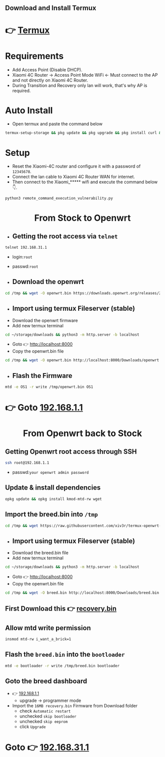 ## Download and Install Termux

# 👉 [Termux](https://github.com/termux/termux-app/releases/download/v0.118.1/termux-app_v0.118.1+github-debug_universal.apk)

# Requirements
- Add Access Point (Disable DHCP).
- Xiaomi 4C Router -> Access Point Mode WiFi <- Must connect to the AP and not directly on Xiaomi 4C Router.
- During Transition and Recovery only lan will work, that's why AP is required.

# Auto Install
- Open termux and paste the command below
```sh
termux-setup-storage && pkg update && pkg upgrade && pkg install curl && curl https://raw.githubusercontent.com/xiv3r/termux-openwrt-invasion/refs/heads/main/openwrt-invasion.sh | sh && cd openwrt-invasion
```

# Setup
- Reset the Xiaomi-4C router and configure it with a password of `12345678`.
- Connect the lan cable to Xiaomi 4C Router WAN for internet.
- Then connect to the Xiaomi_***** wifi and execute the command below 👇. 

```sh
python3 remote_command_execution_vulnerability.py
```
# <h1 align="center"> From Stock to Openwrt </h1>
  
- ## Getting the root access via `telnet`
```sh
telnet 192.168.31.1
```
- login:`root`
- passwd:`root`

- ## Download the openwrt
```sh
cd /tmp && wget -O openwrt.bin https://downloads.openwrt.org/releases/23.05.5/targets/ramips/mt76x8/openwrt-23.05.5-ramips-mt76x8-xiaomi_mi-router-4c-squashfs-sysupgrade.bin
```

- ## Import using termux Fileserver (stable)
- Download the openwrt firmware 
- Add new termux terminal
```sh
cd ~/storage/downloads && python3 -m http.server -b localhost
```
- Goto 👉 [http://localhost:8000](http://localhost:8000/)
-  Copy the openwrt.bin file
```sh
cd /tmp && wget -O openwrt.bin http://localhost:8000/Downloads/openwrt.bin
```

- ## Flash the Firmware
```sh
mtd -e OS1 -r write /tmp/openwrt.bin OS1
```
# 👉 Goto [192.168.1.1](http://192.168.1.1)

# <p align="center"> From Openwrt back to Stock </p>
## Getting Openwrt root access through SSH
```sh
ssh root@192.168.1.1
```
- passwd:`your openwrt admin password`


## Update & install dependencies
```sh
opkg update && opkg install kmod-mtd-rw wget
```
## Import the breed.bin into `/tmp`
```sh
cd /tmp && wget https://raw.githubusercontent.com/xiv3r/termux-openwrt-invasion/refs/heads/main/breed.bin
```

- ## Import using termux Fileserver (stable)
-  Download the breed.bin file
- Add new termux terminal
```sh
cd ~/storage/downloads && python3 -m http.server -b localhost
```
- Goto 👉 [http://localhost:8000](http://localhost:8000/)
-  Copy the openwrt.bin file
```sh
cd /tmp && wget -O breed.bin http://localhost:8000/Downloads/breed.bin
```

## First Download this 👉 [recovery.bin](https://raw.githubusercontent.com/xiv3r/termux-openwrt-invasion/refs/heads/main/recovery.bin)

## Allow mtd write permission
```sh
insmod mtd-rw i_want_a_brick=1
```
## Flash the `breed.bin` into the `bootloader`
```sh
mtd -e bootloader -r write /tmp/breed.bin bootloader
```
## Goto the breed dashboard
- 👉 [192.168.1.1](192.168.1.1)
  - upgrade -> programmer mode
- Import the `16MB recovery.bin` Firmware from Download folder
  - check `Automatic restart`
  - unchecked `skip bootloader`
  - unchecked `skip eeprom`
  - click `Upgrade`
 
 # Goto 👉 [192.168.31.1](http://192.168.31.1)
